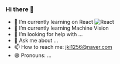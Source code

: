 ### Hi there 👋

- 🔭 I’m currently learning on React ![React](https://img.shields.io/badge/react-%2320232a.svg?style=for-the-badge&logo=react&logoColor=%2361DAFB)
- 🌱 I’m currently learning Machine Vision
- 🤔 I’m looking for help with ...
- 💬 Ask me about ...
- 📫 How to reach me: jki1256@naver.com
- 😄 Pronouns: ...
